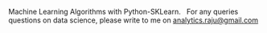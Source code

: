 Machine Learning Algorithms with Python-SKLearn.
  
For any queries questions on data science, please write to me on analytics.raju@gmail.com
